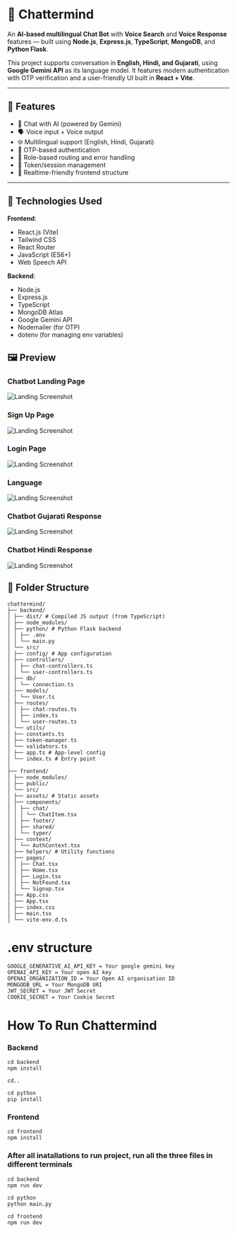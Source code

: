 # 🤖 Chattermind

An **AI-based multilingual Chat Bot** with **Voice Search** and **Voice Response** features — built using **Node.js**, **Express.js**, **TypeScript**, **MongoDB**, and **Python Flask**.

This project supports conversation in **English, Hindi, and Gujarati**, using **Google Gemini API** as its language model. It features modern authentication with OTP verification and a user-friendly UI built in **React + Vite**.

---

## 🚀 Features

- 🧠 Chat with AI (powered by Gemini)
- 🗣️ Voice input + Voice output
- 🌐 Multilingual support (English, Hindi, Gujarati)
- 🔐 OTP-based authentication
- 🎯 Role-based routing and error handling
- 🧾 Token/session management
- 💬 Realtime-friendly frontend structure

---

## 🚀 Technologies Used

**Frontend**:

- React.js (Vite)
- Tailwind CSS
- React Router
- JavaScript (ES6+)
- Web Speech API

**Backend**:

- Node.js
- Express.js
- TypeScript
- MongoDB Atlas
- Google Gemini API
- Nodemailer (for OTP)
- dotenv (for managing env variables)

## 🖼️ Preview

### Chatbot Landing Page

![Landing Screenshot](frontend/src/assets/Landing.jpg)

### Sign Up Page

![Landing Screenshot](frontend/src/assets/Signup.jpg)

### Login Page

![Landing Screenshot](frontend/src/assets/Login.jpg)

### Language

![Landing Screenshot](frontend/src/assets/Language.jpg)

### Chatbot Gujarati Response

![Landing Screenshot](frontend/src/assets/Gujarati.jpg)

### Chatbot Hindi Response

![Landing Screenshot](frontend/src/assets/Hindi.jpg)

## 📁 Folder Structure

```
chattermind/
├── backend/
│ ├── dist/ # Compiled JS output (from TypeScript)
│ ├── node_modules/
│ ├── python/ # Python Flask backend
│ │ ├── .env
│ │ └── main.py
│ └── src/
│ ├── config/ # App configuration
│ ├── controllers/
│ │ ├── chat-controllers.ts
│ │ └── user-controllers.ts
│ ├── db/
│ │ └── connection.ts
│ ├── models/
│ │ └── User.ts
│ ├── routes/
│ │ ├── chat-routes.ts
│ │ ├── index.ts
│ │ └── user-routes.ts
│ └── utils/
│ ├── constants.ts
│ ├── token-manager.ts
│ └── validators.ts
│ ├── app.ts # App-level config
│ └── index.ts # Entry point
│
├── frontend/
│ ├── node_modules/
│ ├── public/
│ └── src/
│ ├── assets/ # Static assets
│ ├── components/
│ │ ├── chat/
│ │ │ └── ChatItem.tsx
│ │ ├── footer/
│ │ ├── shared/
│ │ └── typer/
│ ├── context/
│ │ └── AuthContext.tsx
│ ├── helpers/ # Utility functions
│ ├── pages/
│ │ ├── Chat.tsx
│ │ ├── Home.tsx
│ │ ├── Login.tsx
│ │ ├── NotFound.tsx
│ │ └── Signup.tsx
│ ├── App.css
│ ├── App.tsx
│ ├── index.css
│ ├── main.tsx
│ └── vite-env.d.ts
```

# .env structure

```
GOOGLE_GENERATIVE_AI_API_KEY = Your google gemini key
OPENAI_API_KEY = Your open AI key
OPENAI_ORGANIZATION_ID = Your Open AI organisation ID
MONGODB_URL = Your MongoDB URI
JWT_SECRET = Your JWT Secret
COOKIE_SECRET = Your Cookie Secret
```

# How To Run Chattermind

### Backend

```
cd backend
npm install

cd..

cd python
pip install
```

### Frontend

```
cd frontend
npm install
```

### After all inatallations to run project, run all the three files in different terminals

```
cd backend
npm run dev

cd python
python main.py

cd frontend
npm run dev
```
